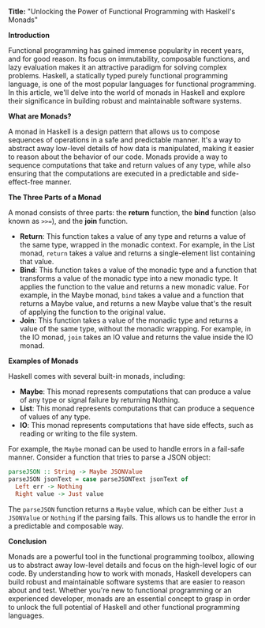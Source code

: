 **Title:** "Unlocking the Power of Functional Programming with Haskell's Monads"

**Introduction**

Functional programming has gained immense popularity in recent years, and for good reason. Its focus on immutability, composable functions, and lazy evaluation makes it an attractive paradigm for solving complex problems. Haskell, a statically typed purely functional programming language, is one of the most popular languages for functional programming. In this article, we'll delve into the world of monads in Haskell and explore their significance in building robust and maintainable software systems.

**What are Monads?**

A monad in Haskell is a design pattern that allows us to compose sequences of operations in a safe and predictable manner. It's a way to abstract away low-level details of how data is manipulated, making it easier to reason about the behavior of our code. Monads provide a way to sequence computations that take and return values of any type, while also ensuring that the computations are executed in a predictable and side-effect-free manner.

**The Three Parts of a Monad**

A monad consists of three parts: the **return** function, the **bind** function (also known as `>>=`), and the **join** function.

* **Return**: This function takes a value of any type and returns a value of the same type, wrapped in the monadic context. For example, in the List monad, `return` takes a value and returns a single-element list containing that value.
* **Bind**: This function takes a value of the monadic type and a function that transforms a value of the monadic type into a new monadic type. It applies the function to the value and returns a new monadic value. For example, in the Maybe monad, `bind` takes a value and a function that returns a Maybe value, and returns a new Maybe value that's the result of applying the function to the original value.
* **Join**: This function takes a value of the monadic type and returns a value of the same type, without the monadic wrapping. For example, in the IO monad, `join` takes an IO value and returns the value inside the IO monad.

**Examples of Monads**

Haskell comes with several built-in monads, including:

* **Maybe**: This monad represents computations that can produce a value of any type or signal failure by returning Nothing.
* **List**: This monad represents computations that can produce a sequence of values of any type.
* **IO**: This monad represents computations that have side effects, such as reading or writing to the file system.

For example, the `Maybe` monad can be used to handle errors in a fail-safe manner. Consider a function that tries to parse a JSON object:
```haskell
parseJSON :: String -> Maybe JSONValue
parseJSON jsonText = case parseJSONText jsonText of
  Left err -> Nothing
  Right value -> Just value
```
The `parseJSON` function returns a `Maybe` value, which can be either `Just` a `JSONValue` or `Nothing` if the parsing fails. This allows us to handle the error in a predictable and composable way.

**Conclusion**

Monads are a powerful tool in the functional programming toolbox, allowing us to abstract away low-level details and focus on the high-level logic of our code. By understanding how to work with monads, Haskell developers can build robust and maintainable software systems that are easier to reason about and test. Whether you're new to functional programming or an experienced developer, monads are an essential concept to grasp in order to unlock the full potential of Haskell and other functional programming languages.